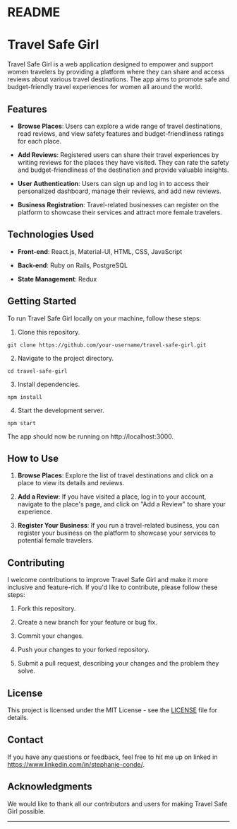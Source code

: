 # README

# Travel Safe Girl

Travel Safe Girl is a web application designed to empower and support women travelers by providing a platform where they can share and access reviews about various travel destinations. The app aims to promote safe and budget-friendly travel experiences for women all around the world.

## Features

- **Browse Places**: Users can explore a wide range of travel destinations, read reviews, and view safety features and budget-friendliness ratings for each place.

- **Add Reviews**: Registered users can share their travel experiences by writing reviews for the places they have visited. They can rate the safety and budget-friendliness of the destination and provide valuable insights.

- **User Authentication**: Users can sign up and log in to access their personalized dashboard, manage their reviews, and add new reviews.

- **Business Registration**: Travel-related businesses can register on the platform to showcase their services and attract more female travelers.

## Technologies Used

- **Front-end**: React.js, Material-UI, HTML, CSS, JavaScript

- **Back-end**: Ruby on Rails, PostgreSQL

- **State Management**: Redux

## Getting Started

To run Travel Safe Girl locally on your machine, follow these steps:

1. Clone this repository.

```
git clone https://github.com/your-username/travel-safe-girl.git
```

2. Navigate to the project directory.

```
cd travel-safe-girl
```

3. Install dependencies.

```
npm install
```

4. Start the development server.

```
npm start
```

The app should now be running on http://localhost:3000.

## How to Use

1. **Browse Places**: Explore the list of travel destinations and click on a place to view its details and reviews.

2. **Add a Review**: If you have visited a place, log in to your account, navigate to the place's page, and click on "Add a Review" to share your experience.

3. **Register Your Business**: If you run a travel-related business, you can register your business on the platform to showcase your services to potential female travelers.

## Contributing

I welcome contributions to improve Travel Safe Girl and make it more inclusive and feature-rich. If you'd like to contribute, please follow these steps:

1. Fork this repository.

2. Create a new branch for your feature or bug fix.

3. Commit your changes.

4. Push your changes to your forked repository.

5. Submit a pull request, describing your changes and the problem they solve.

## License

This project is licensed under the MIT License - see the [LICENSE](LICENSE) file for details.

## Contact

If you have any questions or feedback, feel free to hit me up on linked in https://www.linkedin.com/in/stephanie-conde/.

## Acknowledgments

We would like to thank all our contributors and users for making Travel Safe Girl possible.

---
